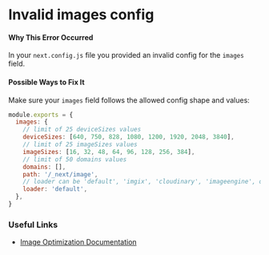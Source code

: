 # Invalid images config

#### Why This Error Occurred

In your `next.config.js` file you provided an invalid config for the `images` field.

#### Possible Ways to Fix It

Make sure your `images` field follows the allowed config shape and values:

```js
module.exports = {
  images: {
    // limit of 25 deviceSizes values
    deviceSizes: [640, 750, 828, 1080, 1200, 1920, 2048, 3840],
    // limit of 25 imageSizes values
    imageSizes: [16, 32, 48, 64, 96, 128, 256, 384],
    // limit of 50 domains values
    domains: [],
    path: '/_next/image',
    // loader can be 'default', 'imgix', 'cloudinary', 'imageengine', or 'akamai'
    loader: 'default',
  },
}
```

### Useful Links

- [Image Optimization Documentation](https://nextjs.org/docs/basic-features/image-optimization)
